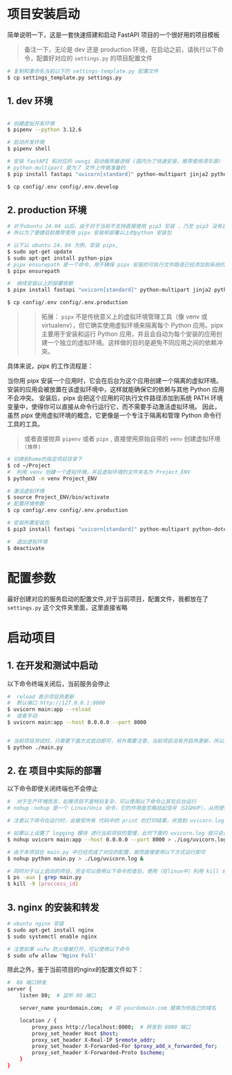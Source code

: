 
# 项目安装启动

简单说明一下，这是一套快速搭建和启动 FastAPI 项目的一个很好用的项目模板

> 备注一下，无论是 dev 还是 production 环境，在启动之前，请执行以下命令，配置好对应的 `settings.py` 的项目配置文件

```bash
# 复制和重命名当前以下的 settings-template.py 配置文件 
$ cp settings_template.py settings.py

```

## 1. dev 环境

```bash

# 创建虚拟开发环境
$ pipenv --python 3.12.6

# 启动开发环境
$ pipenv shell 

# 安装 fastAPI 和对应的 uwsgi 启动服务器进程 (国内为了快速安装，推荐使用清华源)
# python-multipart 是为了 文件上传做准备的
$ pip install fastapi "uvicorn[standard]" python-multipart jinja2 python-dotenv -i https://pypi.tuna.tsinghua.edu.cn/simple

$ cp config/.env config/.env.develop

```

## 2. production 环境


```bash
# 对于ubuntu 24.04 以后，由于对于当前不支持直接使用 pip3 安装 ，乃至 pip3 没有自带在默认的系统里面，同时在 pip3 安装时可能遇到 报错 `error: externally-managed-environment`
# 所以为了便捷目前推荐使用 pipx 安装和部署以上的python 安装包

# 以下以 ubuntu 24，04 为例，安装 pipx,
$ sudo apt-get update
$ sudo apt-get install python-pipx
# pipx ensurepath 是一个命令，用于确保 pipx 安装的可执行文件路径已经添加到系统的环境变量中。pipx 是一个用于隔离 Python 应用程序的工具，通过它可以方便地安装和运行 Python 脚本或应用。如果 pipx 的路径没有自动添加到 PATH 中，运行这个命令会帮你添加进去。
$ pipx ensurepath

#  继续安装以上的部署依赖
$ pipx install fastapi "uvicorn[standard]" python-multipart jinja2 python-dotenv

$ cp config/.env config/.env.production
```

>> 拓展：
`pipx` 不是传统意义上的虚拟环境管理工具（像 venv 或 virtualenv），但它确实使用虚拟环境来隔离每个 Python 应用。pipx 主要用于安装和运行 Python 应用，并且会自动为每个安装的应用创建一个独立的虚拟环境。这样做的目的是避免不同应用之间的依赖冲突。

具体来说，pipx 的工作流程是：

当你用 pipx 安装一个应用时，它会在后台为这个应用创建一个隔离的虚拟环境。
安装的应用会被放置在该虚拟环境中，这样就能确保它的依赖与其他 Python 应用不会冲突。
安装后，pipx 会把这个应用的可执行文件路径添加到系统 PATH 环境变量中，使得你可以直接从命令行运行它，而不需要手动激活虚拟环境。
因此，虽然 pipx 使用虚拟环境的概念，它更像是一个专注于隔离和管理 Python 命令行工具的工具。


> 或者直接抛弃 `pipenv` 或者 `pipx` , 直接使用原始自带的 `venv` 创建虚拟环境`(推荐)`

```bash
# 切换到home的指定项目目录下
$ cd ~/Project
#  利用 venv 创建一个虚拟环境，并且虚拟环境的文件夹名为 Project_ENV
$ python3 -m venv Project_ENV

# 激活虚拟环境 
$ source Project_ENV/bin/activate
# 配置环境参数
$ cp config/.env config/.env.production

# 安装所需安装包
$ pip3 install fastapi "uvicorn[standard]" python-multipart python-dotenv jinja2 -i https://pypi.tuna.tsinghua.edu.cn/simple

#  退出虚拟环境
$ deactivate


```

# 配置参数

最好创建对应的服务启动的配置文件,对于当前项目，配置文件，我都放在了 `settings.py` 这个文件夹里面，这里直接省略


# 启动项目

## 1. 在开发和测试中启动

以下命令终端关闭后，当前服务会停止

```bash
#  reload 表示项目热更新
#  默认端口 http://127.0.0.1:8000
$ uvicorn main:app --reload
#  或者手动
$ uvicorn main:app --host 0.0.0.0 --port 8000


# 当前项目测试时，只需要下面方式启动即可，另外需要注意，当前项目没有开启热更新，所以更新完代码需要手动重启
$ python ./main.py   

```

## 2. 在 项目中实际的部署

以下命令即使关闭终端也不会停止

```bash
#  对于生产环境而言，如果项目不是特别复杂，可以使用以下命令让其在后台运行
# nohup：nohup 是一个 Linux/Unix 命令，它的作用是忽略挂起信号（SIGHUP），从而使得命令在终端关闭后依然能够继续运行。通常用于在后台启动长期运行的进程。

# 注意以下命令在运行时，会接受所有 代码中的 print 的打印结果，并放到 uvicorn.log 里面，而如果不想要这种结果，可以使用 logging 模块，自定义日志输出（比较推荐 logging，这也是我这么做的）

# 如果以上设置了 logging 模块 进行当前项目的管理，此时下面的 uvicorn.log 就只会记录项目的启动和重启的记录，由于项目不会经常重启，所以不用关心以下项目文件的大小
$ nohup uvicorn main:app --host 0.0.0.0 --port 8000 > ./Log/uvicorn.log &

# 由于本项目在 main.py 中已经完成了对应的配置，故而直接使用以下方式运行即可
$ nohup python main.py > ./Log/uvicorn.log &

# 同时对于以上启动的项目，完全可以使用以下命令检查后，使用（在linux中）利用 kill 命令终止进程即可
$ ps -aux | grep main.py
$ kill -9 [proccess_id]
```

## 3. nginx 的安装和转发

```bash
# ubuntu nginx 安装
$ sudo apt-get install nginx
$ sudo systemctl enable nginx

# 注意如果 uufw 防火墙被打开，可以使用以下命令
$ sudo ufw allow 'Nginx Full'
```

除此之外，鉴于当前项目的nginx的配置文件如下：

```bash
#  80 端口转发
server {
    listen 80;  # 监听 80 端口

    server_name yourdomain.com;  # 将 yourdomain.com 替换为你自己的域名

    location / {
        proxy_pass http://localhost:8000;  # 转发到 8000 端口
        proxy_set_header Host $host;
        proxy_set_header X-Real-IP $remote_addr;
        proxy_set_header X-Forwarded-For $proxy_add_x_forwarded_for;
        proxy_set_header X-Forwarded-Proto $scheme;
    }
}

```